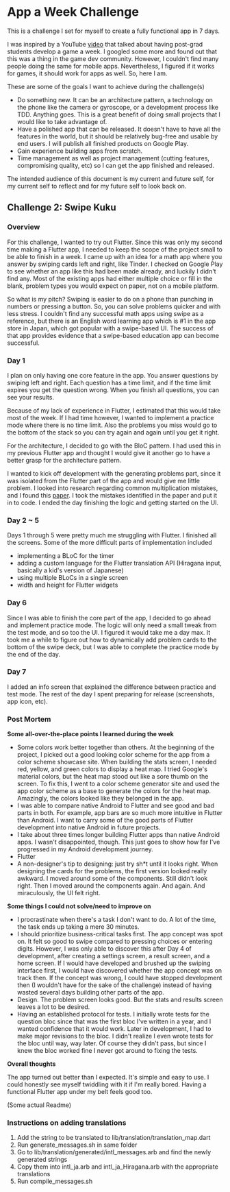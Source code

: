 # App a Week Challenge

This is a challenge I set for myself to create a fully functional app in 7 days.

I was inspired by a YouTube [video](https://www.youtube.com/watch?v=9O9Q8OVWrFA&t=1511s) that talked about having post-grad students develop a game a week. I googled some more and found out that this was a thing in the game dev community. However, I couldn't  find many people doing the same for mobile apps. Nevertheless, I figured if it works for games, it should work for apps as well. So, here I am.

These are some of the goals I want to achieve during the challenge(s)

- Do something new. It can be an architecture pattern, a technology on the phone like the camera or gyroscope, or a development process like TDD. Anything goes. This is a great benefit of doing small projects that I would like to take advantage of.
- Have a polished app that can be released. It doesn't have to have all the features in the world, but it should be relatively bug-free and usable by end users. I will publish all finished products on Google Play.
- Gain experience building apps from scratch.
- Time management as well as project management (cutting features, compromising quality, etc) so I can get the app finished and released.

The intended audience of this document is my current and future self, for my current self to reflect and for my future self to look back on.



## Challenge 2: Swipe Kuku

### Overview

For this challenge, I wanted to try out Flutter. Since this was only my second time making a Flutter app, I needed to keep the scope of the project small to be able to finish in a week. I came up with an idea for a math app where you answer by swiping cards left and right, like Tinder. I checked on Google Play to see whether an app like this had been made already, and luckily I didn't find any. Most of the existing apps had either multiple choice or fill in the blank, problem types you would expect on paper, not on a mobile platform.

So what is my pitch? Swiping is easier to do on a phone than punching in numbers or pressing a button. So, you can solve problems quicker and with less stress. I couldn't find any successful math apps using swipe as a reference, but there is an English word learning app which is #1 in the app store in Japan, which got popular with a swipe-based UI. The success of that app provides evidence that a swipe-based education app can become successful.

### Day 1

I plan on only having one core feature in the app. You answer questions by swiping left and right. Each question has a time limit, and if the time limit expires you get the question wrong. When you finish all questions, you can see your results.

Because of my lack of experience in Flutter, I estimated that this would take most of the week. If I had time however, I wanted to implement a practice mode where there is no time limit. Also the problems you miss would go to the bottom of the stack so you can try again and again until you get it right.

For the architecture, I decided to go with the BloC pattern. I had used this in my previous Flutter app and thought I would give it another go to have a better grasp for the architecture pattern.

I wanted to kick off development with the generating problems part, since it was isolated from the Flutter part of the app and would give me little problem. I looked into research regarding common multiplication mistakes, and I found this [paper](http://acs.ist.psu.edu/iccm2016/proceedings/buwalda2016iccm.pdf). I took the mistakes identified in the paper and put it in to code. I ended the day finishing the logic and getting started on the UI.

### Day 2 ~ 5

Days 1 through 5 were pretty much me struggling with Flutter. I finished all the screens. Some of the more difficult parts of implementation included

- implementing a BLoC for the timer
- adding a custom language for the Flutter translation API (Hiragana input, basically a kid's version of Japanese)
- using multiple BLoCs in a single screen
- width and height for Flutter widgets

### Day 6

Since I was able to finish the core part of the app, I decided to go ahead and implement practice mode. The logic will only need a small tweak from the test mode, and so too the UI. I figured it would take me a day max. It took me a while to figure out how to dynamically add problem cards to the bottom of the swipe deck, but I was able to complete the practice mode by the end of the day.

### Day 7

I added an info screen that explained the difference between practice and test mode. The rest of the day I spent preparing for release (screenshots, app icon, etc).



### Post Mortem

**Some all-over-the-place points I learned during the week**

- Some colors work better together than others. At the beginning of the project, I picked out a good looking color scheme for the app from a color scheme showcase site. When building the stats screen, I needed red, yellow, and green colors to display a heat map. I tried Google's material colors, but the heat map stood out like a sore thumb on the screen. To fix this, I went to a color scheme generator site and used the app color scheme as a base to generate the colors for the heat map. Amazingly, the colors looked like they belonged in the app.
- I was able to compare native Android to Flutter and see good and bad parts in both. For example, app bars are so much more intuitive in Flutter than Android. I want to carry some of the good parts of Flutter development into native Android in future projects.
- I take about three times longer building Flutter apps than native Android apps. I wasn't disappointed, though. This just goes to show how far I've progressed in my Android development journey.
- Flutter
- A non-designer's tip to designing: just try sh*t until it looks right. When designing the cards for the problems, the first version looked really awkward. I moved around some of the components. Still didn't look right. Then I moved around the components again. And again. And miraculously, the UI felt right.

**Some things I could not solve/need to improve on**

- I procrastinate when there's a task I don't want to do. A lot of the time, the task ends up taking a mere 30 minutes.
- I should prioritize business-critical tasks first. The app concept was spot on. It felt so good to swipe compared to pressing choices or entering digits. However, I was only able to discover this after Day 4 of development, after creating a settings screen, a result screen, and a home screen. If I would have developed and brushed up the swiping interface first, I would have discovered whether the app concept was on track then. If the concept was wrong, I could have stopped development then (I wouldn't have for the sake of the challenge) instead of having wasted several days building other parts of the app.
- Design. The problem screen looks good. But the stats and results screen leaves a lot to be desired.
- Having an established protocol for tests. I initially wrote tests for the question bloc since that was the first bloc I've written in a year, and I wanted confidence that it would work. Later in development, I had to make major revisions to the bloc. I didn't realize I even wrote tests for the bloc until way, way later. Of course they didn't pass, but since I knew the bloc worked fine I never got around to fixing the tests.

**Overall thoughts**

The app turned out better than I expected. It's simple and easy to use. I could honestly see myself twiddling with it if I'm really bored. Having a functional Flutter app under my belt feels good too.



(Some actual Readme)

### Instructions on adding translations

1. Add the string to be translated to lib/translation/translation_map.dart
2. Run generate_messages.sh in same folder
3. Go to lib/translation/generated/intl_messages.arb and find the newly generated strings
4. Copy them into intl_ja.arb and intl_ja_Hiragana.arb with the appropriate translations
5. Run compile_messages.sh